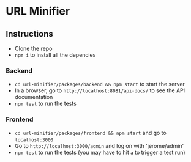 # URL Minifier

## Instructions
- Clone the repo
- `npm i` to install all the depencies

### Backend
- `cd url-minifier/packages/backend && npm start` to start the server
- In a browser, go to `http://localhost:8081/api-docs/` to see the API documentation
- `npm test` to run the tests

### Frontend
- `cd url-minifier/packages/frontend && npm start` and go to `localhost:3000`
- Go to `http://localhost:3000/admin` and log on with 'jerome/admin'
- `npm test` to run the tests (you may have to hit `a` to trigger a test run)
